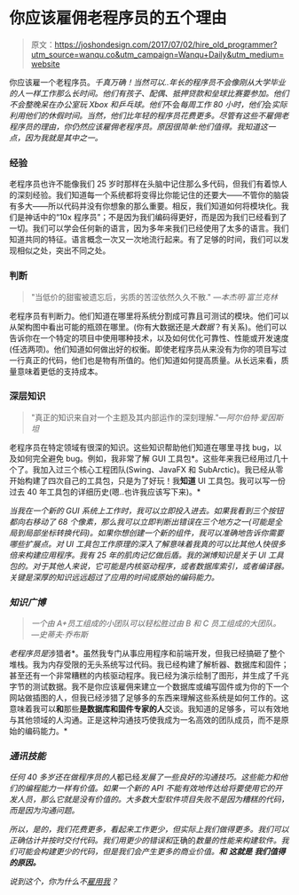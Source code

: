 # 你应该雇佣老程序员的五个理由

> 原文：<https://joshondesign.com/2017/07/02/hire_old_programmer?utm_source=wanqu.co&utm_campaign=Wanqu+Daily&utm_medium=website>

你应该雇一个老程序员。*千真万确！当然可以..年长的程序员不会像刚从大学毕业的人一样工作那么长时间。他们有孩子、配偶、抵押贷款和垒球比赛要参加。他们不会整晚呆在办公室玩 Xbox 和乒乓球。他们*不会*每周工作 80 小时，他们*会*实际利用他们的休假时间。当然，他们比年轻的程序员花费更多。尽管有这些不雇佣老程序员的理由，你仍然应该雇佣老程序员。原因很简单:他们值得。我知道这一点，因为我就是其中之一。*

### 经验

老程序员也许不能像我们 25 岁时那样在头脑中记住那么多代码，但我们有着惊人的深刻经验。我们知道每一个系统都将变得比你能记住的还要大——不管你的脑袋有多大——所以代码并没有你想象的那么重要。相反，我们知道如何将模块化。我们是神话中的“10x 程序员”；不是因为我们编码得更好，而是因为我们已经看到了一切。我们可以学会任何新的语言，因为多年来我们已经使用了太多的语言。我们知道共同的特征。语言概念一次又一次地流行起来。有了足够的时间，我们可以发现相似之处，突出不同之处。

### 判断

> "当低价的甜蜜被遗忘后，劣质的苦涩依然久久不散." <cite>—本杰明·富兰克林</cite>

老程序员有判断力。他们知道在哪里将系统分割成可靠且可测试的模块。他们可以从架构图中看出可能的瓶颈在哪里。(你有大数据还是*大数据*？有关系)。他们可以告诉你在一个特定的项目中使用哪种技术，以及如何优化可靠性、性能或开发速度(任选两项)。他们知道如何做出好的权衡。即使老程序员从来没有为你的项目写过一行真正的代码，他们也是物有所值的。他们知道如何提高质量。从长远来看，质量意味着更低的支持成本。

### 深层知识

> "真正的知识来自对一个主题及其内部运作的深刻理解."<cite>—阿尔伯特·爱因斯坦</cite>

老程序员在特定领域有很深的知识。这些知识帮助他们知道在哪里寻找 bug，以及如何完全避免 bug。例如，我非常了解 GUI 工具包*。这些年来我已经用过几十个了。我加入过三个核心工程团队(Swing、JavaFX 和 SubArctic)。我已经从零开始构建了四次自己的工具包，只是为了好玩！我**知道** UI 工具包。我可以写一份过去 40 年工具包的详细历史(嗯..也许我应该写下来)。*

*当我在一个新的 GUI 系统上工作时，我可以立即投入进去。如果我看到三个按钮都向右移动了 68 个像素，那么我可以立即判断出错误在三个地方之一(可能是全局到局部坐标转换代码)。如果你想创建一个新的组件，我可以准确地告诉你需要哪些扩展点。对 UI 工具包工作原理的深入了解意味着我真的可以比其他人快很多倍来构建应用程序。我有 25 年的肌肉记忆做后盾。我的渊博知识是关于 UI 工具包的。对于其他人来说，它可能是内核驱动程序，或者数据库索引，或者编译器。关键是深厚的知识远远超过了应用的时间或原始的编码能力。*

### *知识广博*

> *一个由 A+员工组成的小团队可以轻松胜过由 B 和 C 员工组成的大团队。 <cite>—史蒂夫·乔布斯</cite>*

*老程序员是*涉猎者*。虽然我专门从事应用程序和前端开发，但我已经搞砸了整个堆栈。我为内存受限的无头系统写过代码。我已经构建了解析器、数据库和固件；甚至还有一个非常糟糕的内核驱动程序。我已经为演示绘制了图形，并生成了千兆字节的测试数据。我不是你应该雇佣来建立一个数据库或编写固件或为你的下一个网站做插图的人，但我已经涉猎了足够多的东西来理解这些系统是如何工作的。这意味着我可以**和**那些**是数据库和固件专家的人**交谈。我知道的足够多，可以有效地与其他领域的人沟通。正是这种沟通技巧使我成为一名高效的团队成员，而不是原始的编码能力。*

### *通讯技能*

*任何 40 多岁还在做程序员的人*都已经*发展了一些良好的沟通技巧。这些能力和他们的编程能力一样有价值。如果一个新的 API 不能有效地传达给将要使用它的开发人员，那么它就是没有价值的。大多数大型软件项目失败不是因为糟糕的代码，而是因为沟通问题。*

*所以，是的，我们花费更多，看起来工作更少，但实际上我们做得更多。我们可以正确估计并按时交付代码。我们用更少的错误和*正确的*数量的性能来构建软件。我们可能会构建更少的代码，但是我们会产生更多的商业价值。**和** ***这就是*** **我们值得的原因。***

*说到这个，你为什么不[雇用我](https://www.linkedin.com/in/joshmarinacci/)？*